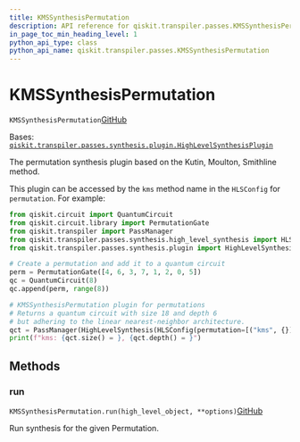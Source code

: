 ```yaml
---
title: KMSSynthesisPermutation
description: API reference for qiskit.transpiler.passes.KMSSynthesisPermutation
in_page_toc_min_heading_level: 1
python_api_type: class
python_api_name: qiskit.transpiler.passes.KMSSynthesisPermutation
---
```


# KMSSynthesisPermutation

<span id="qiskit.transpiler.passes.KMSSynthesisPermutation" />

`KMSSynthesisPermutation`[GitHub](https://github.com/qiskit/qiskit/tree/stable/0.41/qiskit/transpiler/passes/synthesis/high_level_synthesis.py "view source code")

Bases: [`qiskit.transpiler.passes.synthesis.plugin.HighLevelSynthesisPlugin`](qiskit.transpiler.passes.synthesis.plugin.HighLevelSynthesisPlugin "qiskit.transpiler.passes.synthesis.plugin.HighLevelSynthesisPlugin")

The permutation synthesis plugin based on the Kutin, Moulton, Smithline method.

This plugin can be accessed by the `kms` method name in the `HLSConfig` for `permutation`. For example:

```python
from qiskit.circuit import QuantumCircuit
from qiskit.circuit.library import PermutationGate
from qiskit.transpiler import PassManager
from qiskit.transpiler.passes.synthesis.high_level_synthesis import HLSConfig, HighLevelSynthesis
from qiskit.transpiler.passes.synthesis.plugin import HighLevelSynthesisPluginManager

# Create a permutation and add it to a quantum circuit
perm = PermutationGate([4, 6, 3, 7, 1, 2, 0, 5])
qc = QuantumCircuit(8)
qc.append(perm, range(8))

# KMSSynthesisPermutation plugin for permutations
# Returns a quantum circuit with size 18 and depth 6
# but adhering to the linear nearest-neighbor architecture.
qct = PassManager(HighLevelSynthesis(HLSConfig(permutation=[("kms", {})]))).run(qc)
print(f"kms: {qct.size() = }, {qct.depth() = }")
```

## Methods

### run

<span id="qiskit.transpiler.passes.KMSSynthesisPermutation.run" />

`KMSSynthesisPermutation.run(high_level_object, **options)`[GitHub](https://github.com/qiskit/qiskit/tree/stable/0.41/qiskit/transpiler/passes/synthesis/high_level_synthesis.py "view source code")

Run synthesis for the given Permutation.

